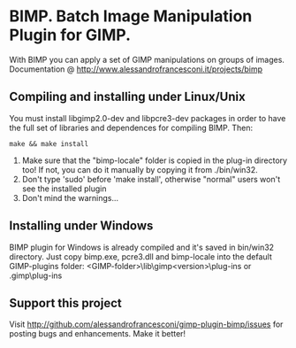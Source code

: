 BIMP. Batch Image Manipulation Plugin for GIMP.
===============================================

With BIMP you can apply a set of GIMP manipulations on groups of images.
Documentation @ http://www.alessandrofrancesconi.it/projects/bimp


Compiling and installing under Linux/Unix
-----------------------------------------

You must install libgimp2.0-dev and libpcre3-dev packages in order to have 
the full set of libraries and dependences for compiling BIMP.
Then:

	make && make install

1.	Make sure that the "bimp-locale" folder is copied in the plug-in directory too! If not, you can do it manually by copying it from ./bin/win32.
2.	Don't type 'sudo' before 'make install', otherwise "normal" users won't see the installed plugin
3.	Don't mind the warnings...


Installing under Windows
-------------------------

BIMP plugin for Windows is already compiled and it's saved in bin/win32 directory.
Just copy bimp.exe, pcre3.dll and bimp-locale into the default GIMP-plugins folder:
<Programs-dir>\<GIMP-folder>\lib\gimp\<version>\plug-ins
or
<User-dir>\.gimp<version>\plug-ins


Support this project
--------------------

Visit http://github.com/alessandrofrancesconi/gimp-plugin-bimp/issues
for posting bugs and enhancements. Make it better!
